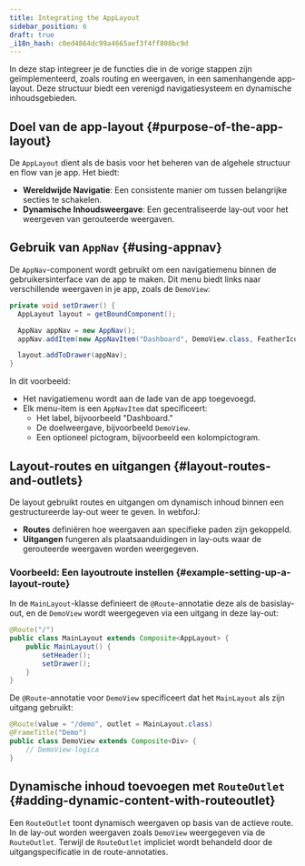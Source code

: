 ```yaml
---
title: Integrating the AppLayout
sidebar_position: 6
draft: true
_i18n_hash: c0ed4864dc99a4665aef3f4ff808bc9d
---
```

In deze stap integreer je de functies die in de vorige stappen zijn geïmplementeerd, zoals routing en weergaven, in een samenhangende app-layout. Deze structuur biedt een verenigd navigatiesysteem en dynamische inhoudsgebieden.

## Doel van de app-layout {#purpose-of-the-app-layout}

De `AppLayout` dient als de basis voor het beheren van de algehele structuur en flow van je app. Het biedt:
- **Wereldwijde Navigatie**: Een consistente manier om tussen belangrijke secties te schakelen.
- **Dynamische Inhoudsweergave**: Een gecentraliseerde lay-out voor het weergeven van gerouteerde weergaven.

## Gebruik van `AppNav` {#using-appnav}

De `AppNav`-component wordt gebruikt om een navigatiemenu binnen de gebruikersinterface van de app te maken. Dit menu biedt links naar verschillende weergaven in je app, zoals de `DemoView`:

```java title="MainLayout.java"
private void setDrawer() {
  AppLayout layout = getBoundComponent();

  AppNav appNav = new AppNav();
  appNav.addItem(new AppNavItem("Dashboard", DemoView.class, FeatherIcon.MESSAGE_CIRCLE.create()));

  layout.addToDrawer(appNav);
}
```

In dit voorbeeld:
- Het navigatiemenu wordt aan de lade van de app toegevoegd.
- Elk menu-item is een `AppNavItem` dat specificeert:
  - Het label, bijvoorbeeld "Dashboard."
  - De doelweergave, bijvoorbeeld `DemoView`.
  - Een optioneel pictogram, bijvoorbeeld een kolompictogram.

## Layout-routes en uitgangen {#layout-routes-and-outlets}

De layout gebruikt routes en uitgangen om dynamisch inhoud binnen een gestructureerde lay-out weer te geven. In webforJ:
- **Routes** definiëren hoe weergaven aan specifieke paden zijn gekoppeld.
- **Uitgangen** fungeren als plaatsaanduidingen in lay-outs waar de gerouteerde weergaven worden weergegeven.

### Voorbeeld: Een layoutroute instellen {#example-setting-up-a-layout-route}

In de `MainLayout`-klasse definieert de `@Route`-annotatie deze als de basislay-out, en de `DemoView` wordt weergegeven via een uitgang in deze lay-out:

```java title="MainLayout.java"
@Route("/")
public class MainLayout extends Composite<AppLayout> {
    public MainLayout() {
        setHeader();
        setDrawer();
    }
}
```

De `@Route`-annotatie voor `DemoView` specificeert dat het `MainLayout` als zijn uitgang gebruikt:

```java title="DemoView.java"
@Route(value = "/demo", outlet = MainLayout.class)
@FrameTitle("Demo")
public class DemoView extends Composite<Div> {
    // DemoView-logica
}
```

## Dynamische inhoud toevoegen met `RouteOutlet` {#adding-dynamic-content-with-routeoutlet}

Een `RouteOutlet` toont dynamisch weergaven op basis van de actieve route. In de lay-out worden weergaven zoals `DemoView` weergegeven via de `RouteOutlet`. Terwijl de `RouteOutlet` impliciet wordt behandeld door de uitgangspecificatie in de route-annotaties.

